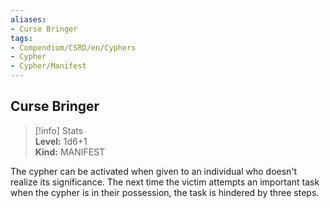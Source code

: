 ```yaml
---
aliases:
- Curse Bringer
tags:
- Compendium/CSRD/en/Cyphers
- Cypher
- Cypher/Manifest
---
```


  
## Curse Bringer  
>[!info] Stats  
> **Level:** 1d6+1  
> **Kind:** MANIFEST
  
The cypher can be activated when given to an individual who doesn't realize its significance. The next time the victim attempts an important task when the cypher is in their possession, the task is hindered by three steps.
